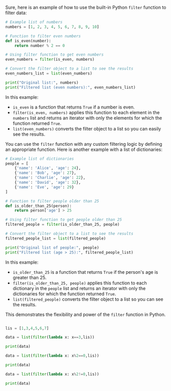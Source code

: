 Sure, here is an example of how to use the built-in Python `filter` function to filter data:

```python
# Example list of numbers
numbers = [1, 2, 3, 4, 5, 6, 7, 8, 9, 10]

# Function to filter even numbers
def is_even(number):
    return number % 2 == 0

# Using filter function to get even numbers
even_numbers = filter(is_even, numbers)

# Convert the filter object to a list to see the results
even_numbers_list = list(even_numbers)

print("Original list:", numbers)
print("Filtered list (even numbers):", even_numbers_list)
```

In this example:
- `is_even` is a function that returns `True` if a number is even.
- `filter(is_even, numbers)` applies this function to each element in the `numbers` list and returns an iterator with only the elements for which the function returned `True`.
- `list(even_numbers)` converts the filter object to a list so you can easily see the results.

You can use the `filter` function with any custom filtering logic by defining an appropriate function. Here is another example with a list of dictionaries:

```python
# Example list of dictionaries
people = [
    {'name': 'Alice', 'age': 24},
    {'name': 'Bob', 'age': 27},
    {'name': 'Charlie', 'age': 22},
    {'name': 'David', 'age': 32},
    {'name': 'Eve', 'age': 29}
]

# Function to filter people older than 25
def is_older_than_25(person):
    return person['age'] > 25

# Using filter function to get people older than 25
filtered_people = filter(is_older_than_25, people)

# Convert the filter object to a list to see the results
filtered_people_list = list(filtered_people)

print("Original list of people:", people)
print("Filtered list (age > 25):", filtered_people_list)
```

In this example:
- `is_older_than_25` is a function that returns `True` if the person's age is greater than 25.
- `filter(is_older_than_25, people)` applies this function to each dictionary in the `people` list and returns an iterator with only the dictionaries for which the function returned `True`.
- `list(filtered_people)` converts the filter object to a list so you can see the results.

This demonstrates the flexibility and power of the `filter` function in Python.


```python

lis = [1,3,4,5,6,7]

data = list(filter(lambda x: x==3,lis))

print(data)

data = list(filter(lambda x: x%2==0,lis))

print(data)

data = list(filter(lambda x: x%2!=0,lis))

print(data)
